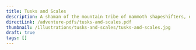 ```yaml
---
title: Tusks and Scales
description: A shaman of the mountain tribe of mammoth shapeshifters, desperate to protect his people from the tribe of were-dinosaurs, has cast a spell to find and summon the only heroes who can save his tribe (players). They must travel through the prehistoric jungle to the Dinosaur Graveyard, and find a way to put an end to this conflict.
directLink: /adventure-pdfs/tusks-and-scales.pdf
thumbnail: /illustrations/tusks-and-scales/tusks-and-scales.jpg
draft: true
tags: []
---
```

